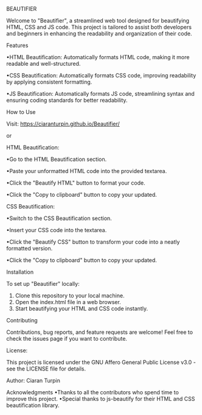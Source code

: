 BEAUTIFIER

Welcome to "Beautifier", a streamlined web tool designed for beautifying HTML, CSS and JS code. This project is tailored to assist both developers and beginners in enhancing the readability and organization of their code.

Features

•HTML Beautification: Automatically formats HTML code, making it more readable and well-structured.

•CSS Beautification: Automatically formats CSS code, improving readability by applying consistent formatting.

•JS Beautification: Automatically formats JS code, streamlining syntax and ensuring coding standards for better readability.


How to Use

Visit: https://ciaranturpin.github.io/Beautifier/

or

HTML Beautification:

•Go to the HTML Beautification section.

•Paste your unformatted HTML code into the provided textarea.

•Click the "Beautify HTML" button to format your code.

•Click the "Copy to clipboard" button to copy your updated.

CSS Beautification:

•Switch to the CSS Beautification section.

•Insert your CSS code into the textarea.

•Click the "Beautify CSS" button to transform your code into a neatly formatted version.

•Click the "Copy to clipboard" button to copy your updated.

Installation

To set up "Beautifier" locally:

1. Clone this repository to your local machine.
2. Open the index.html file in a web browser.
3. Start beautifying your HTML and CSS code instantly.

Contributing

Contributions, bug reports, and feature requests are welcome! Feel free to check the issues page if you want to contribute.

License:

This project is licensed under the GNU Affero General Public License v3.0 - see the LICENSE file for details.

Author: Ciaran Turpin

Acknowledgments
•Thanks to all the contributors who spend time to improve this project.
•Special thanks to js-beautify for their HTML and CSS beautification library.
